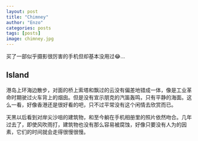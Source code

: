 ```yaml
---
layout: post
title: "Chimney"
author: "Enzo"
categories: posts
tags: [posts]
image: chimney.jpg
---
```


买了一部似乎摄影很厉害的手机但却基本没用过😂...

## Island

港岛上环海边散步，对面的桥上索塔和飘过的云没有偏差地错成一体，像是工业革命时期驶过火车背上的烟囱。但是没有宣示朋克的汽笛轰鸣，只有平静的海面。这么一看，好像香港还是很好看的吧，只不过平常没有这个闲情去欣赏而已。

天黑以后看到对岸尖沙咀的建筑物，和至今躺在手机相册里的照片依然吻合。几年过去了，即使风吹雨打，建筑物也没有那么容易被腐蚀，好像只要没有人为的因素，它们的时间就会走得很慢很慢。 
